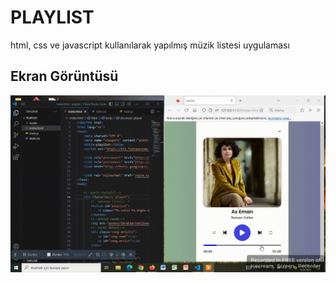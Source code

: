 <h1>PLAYLIST</h1>

html, css ve javascript kullanılarak yapılmış müzik listesi uygulaması

<h2>Ekran Görüntüsü</h2>

![](ekran.gif)
